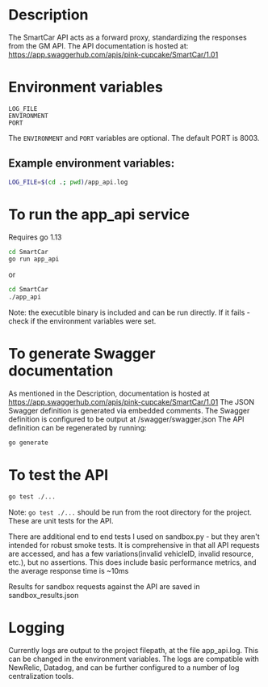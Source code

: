 # Description
The SmartCar API acts as a forward proxy, standardizing the responses from the GM API. The API documentation is hosted at:
https://app.swaggerhub.com/apis/pink-cupcake/SmartCar/1.01

# Environment variables
```
LOG_FILE
ENVIRONMENT
PORT
```

The `ENVIRONMENT` and `PORT` variables are optional. The default PORT is 8003.

## Example environment variables:
```bash
LOG_FILE=$(cd .; pwd)/app_api.log
```

# To run the app_api service
Requires go 1.13
```bash
cd SmartCar
go run app_api
```

or

```bash
cd SmartCar
./app_api
```
Note: the executible binary is included and can be run directly. If it fails - check if the environment variables were set.

# To generate Swagger documentation
As mentioned in the Description, documentation is hosted at https://app.swaggerhub.com/apis/pink-cupcake/SmartCar/1.01
The JSON Swagger definition is generated via embedded comments. The Swagger definition is configured to be output at /swagger/swagger.json
The API definition can be regenerated by running:
```bash
go generate
```

# To test the API
```bash
go test ./...
```
Note: `go test ./...` should be run from the root directory for the project. These are unit tests for the API.

There are additional end to end tests I used on sandbox.py - but they aren't intended for robust smoke tests. It is comprehensive in that all API requests are accessed, and has a few variations(invalid vehicleID, invalid resource, etc.), but no assertions. This does include basic performance metrics, and the average response time is ~10ms

Results for sandbox requests against the API are saved in sandbox_results.json

# Logging
Currently logs are output to the project filepath, at the file app_api.log. This can be changed in the environment variables. 
The logs are compatible with NewRelic, Datadog, and can be further configured to a number of log centralization tools.